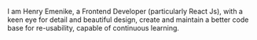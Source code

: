 I am Henry Emenike, a Frontend Developer
(particularly React Js), with a keen eye
for detail and beautiful design, create and maintain
a better code base for re-usability, capable of
continuous learning.
